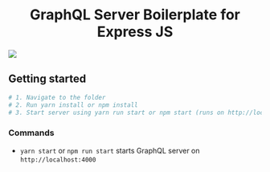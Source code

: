 <h1 align="center"><strong>GraphQL Server Boilerplate for Express JS</strong></h1>

![](https://imgur.com/lIi4YrZ.png)
 
  
## Getting started

```sh
# 1. Navigate to the folder
# 2. Run yarn install or npm install
# 3. Start server using yarn run start or npm start (runs on http://localhost:4000) and open in GraphQL Playground
```

### Commands

* `yarn start` or `npm run start` starts GraphQL server on `http://localhost:4000`
